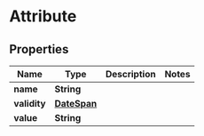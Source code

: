 

# Attribute

## Properties

Name | Type | Description | Notes
------------ | ------------- | ------------- | -------------
**name** | **String** |  | 
**validity** | [**DateSpan**](DateSpan.md) |  | 
**value** | **String** |  | 



